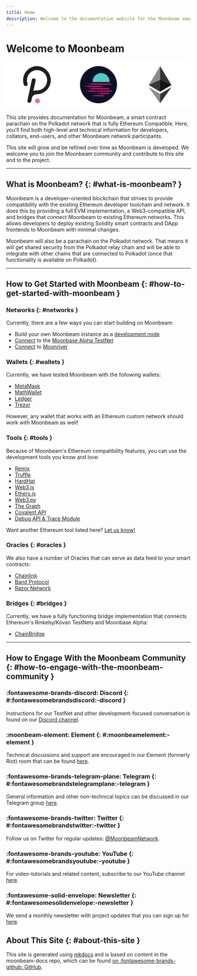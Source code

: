 ```yaml
---
title: Home
description: Welcome to the documentation website for the Moonbeam smart contract platform, a parachain on Polkadot that is fully Ethereum compatible.
---
```


# Welcome to Moonbeam

![Main Page Banner](/images/main-banner.png)

This site provides documentation for Moonbeam, a smart contract parachain on the Polkadot network that is fully Ethereum Compatible.  Here, you'll find both high-level and technical information for developers, collators, end-users, and other Moonbeam network participants.

This site will grow and be refined over time as Moonbeam is developed.  We welcome you to join the Moonbeam community and contribute to this site and to the project.

---

## What is Moonbeam? {: #what-is-moonbeam? } 

Moonbeam is a developer-oriented blockchain that strives to provide compatibility with the existing Ethereum developer toolchain and network.  It does this by providing a full EVM implementation, a Web3-compatible API, and bridges that connect Moonbeam to existing Ethereum networks.  This allows developers to deploy existing Solidity smart contracts and DApp frontends to Moonbeam with minimal changes.

Moonbeam will also be a parachain on the Polkadot network. That means it will get shared security from the Polkadot relay chain and will be able to integrate with other chains that are connected to Polkadot (once that functionality is available on Polkadot).

---

## How to Get Started with Moonbeam {: #how-to-get-started-with-moonbeam } 

### Networks {: #networks } 

Currently, there are a few ways you can start building on Moonbeam: 

 - Build your own Moonbeam instance as a [development node](/getting-started/local-node/setting-up-a-node/)
 - [Connect](/getting-started/moonbase/connect/) to the [Moonbase Alpha TestNet](/networks/moonbase/)
 - [Connect](/getting-started/moonriver/connect/) to [Moonriver](/networks/moonriver/)

### Wallets {: #wallets } 

Currently, we have tested Moonbeam with the following wallets:

 - [MetaMask](/integrations/wallets/metamask/)
 - [MathWallet](/integrations/wallets/mathwallet/)
 - [Ledger](/integrations/wallets/ledger/)
 - [Trezor](/integrations/wallets/trezor/)


However, any wallet that works with an Ethereum custom network should work with Moonbeam as well!

### Tools {: #tools } 

Because of Moonbeam's Ethereum compatibility features, you can use the development tools you know and love:

 - [Remix](/integrations/remix/)
 - [Truffle](/integrations/trufflebox/)
 - [HardHat](/integrations/hardhat/)
 - [Web3.js](/integrations/ethlibraries/web3js/)
 - [Ethers.js](/integrations/ethlibraries/etherjs/)
 - [Web3.py](/integrations/ethlibraries/web3py/)
 - [The Graph](/integrations/indexers/thegraph/)
 - [Covalent API](/integrations/indexers/covalent/)
 - [Debug API & Trace Module](/integrations/debug-trace/)

 Want another Ethereum tool listed here? [Let us know!](https://discord.gg/PfpUATX)

### Oracles {: #oracles } 

 We also have a number of Oracles that can serve as data feed to your smart contracts:

 - [Chainlink](/integrations/oracles/chainlink/)
 - [Band Protocol](/integrations/oracles/band-protocol/)
 - [Razor Network](/integrations/oracles/razor-network/)

### Bridges {: #bridges } 

Currently, we have a fully functioning bridge implementation that connects Ethereum's Rinkeby/Kovan TestNets and Moonbase Alpha:

 - [ChainBridge](/integrations/bridges/ethereum/chainbridge/)

---

## How to Engage With the Moonbeam Community {: #how-to-engage-with-the-moonbeam-community } 

### :fontawesome-brands-discord:  Discord {: #:fontawesomebrandsdiscord:-discord } 
Instructions for our TestNet and other development-focused conversation is found on our [Discord channel](https://discord.gg/PfpUATX).

### :moonbeam-element:  Element {: #:moonbeamelement:-element } 
Technical discussions and support are encouraged in our Element (formerly Riot) room that can be found [here](https://app.element.io/#/room/#moonbeam:matrix.org).

### :fontawesome-brands-telegram-plane:  Telegram {: #:fontawesomebrandstelegramplane:-telegram } 
General information and other non-technical topics can be discussed in our Telegram group [here](https://t.me/Moonbeam_Official).

### :fontawesome-brands-twitter:  Twitter {: #:fontawesomebrandstwitter:-twitter } 
Follow us on Twitter for regular updates: [@MoonbeamNetwork](https://twitter.com/MoonbeamNetwork).

### :fontawesome-brands-youtube:  YouTube {: #:fontawesomebrandsyoutube:-youtube } 
For video-tutorials and related content, subscribe to our YouTube channel [here](https://www.youtube.com/c/MoonbeamNetwork).

### :fontawesome-solid-envelope:  Newsletter {: #:fontawesomesolidenvelope:-newsletter } 
We send a monthly newsletter with project updates that you can sign up for [here](https://moonbeam.network/newsletter/).

## About This Site {: #about-this-site } 
This site is generated using [mkdocs](https://www.mkdocs.org/) and is based on content in the moonbeam-docs repo, which can be found [on :fontawesome-brands-github: GitHub](https://github.com/PureStake/moonbeam-docs).
